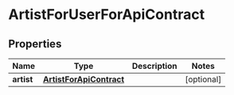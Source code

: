 

# ArtistForUserForApiContract


## Properties

| Name | Type | Description | Notes |
|------------ | ------------- | ------------- | -------------|
|**artist** | [**ArtistForApiContract**](ArtistForApiContract.md) |  |  [optional] |



